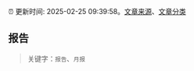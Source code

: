 :alarm_clock: 更新时间: 2025-02-25 09:39:58。[文章来源](/README.md)、[文章分类](/TAGS.md)

## 报告


> 关键字：`报告`、`月报`



